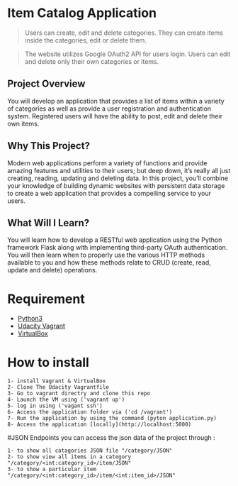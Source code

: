 # Item Catalog Application 

>Users can create, edit and delete categories. They can create items inside the categories, edit or delete them.

>The website utilizes Google OAuth2 API for users login. Users can edit and delete only their own categories or items.


## Project Overview
You will develop an application that provides a list of items within a variety of categories as well as provide a user registration and authentication system. Registered users will have the ability to post, edit and delete their own items.

## Why This Project?
Modern web applications perform a variety of functions and provide amazing features and utilities to their users; but deep down, it’s really all just creating, reading, updating and deleting data. In this project, you’ll combine your knowledge of building dynamic websites with persistent data storage to create a web application that provides a compelling service to your users.

## What Will I Learn?
You will learn how to develop a RESTful web application using the Python framework Flask along with implementing third-party OAuth authentication. You will then learn when to properly use the various HTTP methods available to you and how these methods relate to CRUD (create, read, update and delete) operations.

# Requirement
  * [Python3](https://www.python.org/)
  * [Udacity Vagrant](https://github.com/udacity/fullstack-nanodegree-vm)
  * [VirtualBox](https://www.virtualbox.org/)

# How to install 
	1- install Vagrant & VirtualBox
	2- Clone The Udacity Vagrantfile
	3- Go to vagrant directry and clone this repo
	4- Launch the VM using ('vagrant up')
	5- log in using ('vagant ssh')
	6- Access the application folder via ('cd /vagrant')
	7- Run the application by using the command (pyton application.py)
	8- Access the application [locally](http://localhost:5000)


#JSON Endpoints
you can access the json data of the project through :

	1- to show all catagories JSON file "/category/JSON"
	2- to show view all items in a category "/category/<int:category_id>/item/JSON"
	3- to show a particular item "/category/<int:category_id>/item/<int:item_id>/JSON"